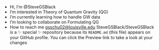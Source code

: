 - Hi, I’m @SteveGSBlack
- I’m interested in Theory of Quantum Gravity (QG)
- I’m currently learning how to handle GW data
- I’m looking to collaborate on Formulating QG
- How to reach me gsschu02@louisville.edu
SteveGSBlack/SteveGSBlack is a ✨ special ✨ repository because its `README.md` (this file) appears on your GitHub profile.
You can click the Preview link to take a look at your changes
